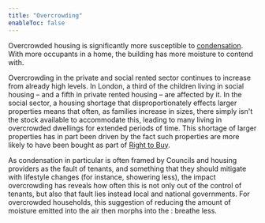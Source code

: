 ```yaml
---
title: "Overcrowding"
enableToc: false
---
```


Overcrowded housing is significantly more susceptible to [condensation](cause-effect-affect/condensation). With more occupants in a home, the building has more moisture to contend with.

Overcrowding in the private and social rented sector continues to increase from already high levels. In London, a third of the children living in social housing – and a fifth in private rented housing – are affected by it. In the social sector, a housing shortage that disproportionately effects larger properties means that often, as families increase in sizes, there simply isn't the stock available to accommodate this, leading to many living in overcrowded dwellings for extended periods of time. This shortage of larger properties has in part been driven by the fact such properties are more likely to have been bought as part of [Right to Buy](cause-effect-affect/right-to-buy).

As condensation in particular is often framed by Councils and housing providers as the fault of tenants, and something that they should mitigate with lifestyle changes (for instance, showering less), the impact overcrowding has reveals how often this is not only out of the control of tenants, but also that fault lies instead local and national governments. For overcrowded households, this suggestion of reducing the amount of moisture emitted into the air then morphs into the : breathe less.   
